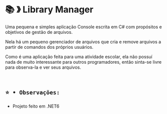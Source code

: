 ﻿# :books:​ 》 Library Manager

Uma pequena e simples aplicação Console escrita em C# com propósitos e objetivos de gestão de arquivos.

Nela há um pequeno gerenciador de arquivos que cria e remove arquivos a partir de comandos dos próprios usuários.

Como é uma aplicação feita para uma atividade escolar, ela não possuí nada de muito interessante para outros programadores, então sinta-se livre para observa-la e ver seus arquivos.

<br/>

## ```⭐ • Observações:```
- Projeto feito em .NET6